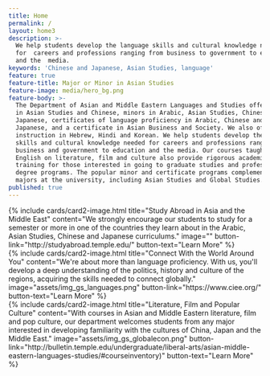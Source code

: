 ```yaml
---
title: Home
permalink: /
layout: home3
description: >-
  We help students develop the language skills and cultural knowledge needed
  for  careers and professions ranging from business to government to education
  and the  media.
keywords: 'Chinese and Japanese, Asian Studies, language'
feature: true
feature-title: Major or Minor in Asian Studies
feature-image: media/hero_bg.png
feature-body: >-
  The Department of Asian and Middle Eastern Languages and Studies offers majors
  in Asian Studies and Chinese, minors in Arabic, Asian Studies, Chinese and
  Japanese, certificates of language proficiency in Arabic, Chinese and
  Japanese, and a certificate in Asian Business and Society. We also offer
  instruction in Hebrew, Hindi and Korean. We help students develop the language
  skills and cultural knowledge needed for careers and professions ranging from
  business and government to education and the media. Our courses taught in
  English on literature, film and culture also provide rigorous academic
  training for those interested in going to graduate studies and professional
  degree programs. The popular minor and certificate programs complement most
  majors at the university, including Asian Studies and Global Studies.
published: true
---
```


<div class="row row-wide">
<div class="col m12 l4">{% include cards/card2-image.html title="Study Abroad in Asia and the Middle East" content="We strongly encourage our students to study for a semester or more in one of the countries they learn about in the Arabic, Asian Studies, Chinese and Japanese curriculums." image="" button-link="http://studyabroad.temple.edu/" button-text="Learn More" %}</div>
<div class="col m12 l4">{% include cards/card2-image.html title="Connect With the World Around You" content="We're about more than language proficiency. With us, you'll develop a deep understanding of the politics, history and culture of the regions, acquiring the skills needed to connect globally." image="assets/img_gs_languages.png" button-link="https://www.ciee.org/" button-text="Learn More" %}</div>
<div class="col m12 l4">{% include cards/card2-image.html title="Literature, Film and Popular Culture" content="With courses in Asian and Middle Eastern literature, film and pop culture, our department welcomes students from any major interested in developing familiarity with the cultures of China, Japan and the Middle East." image="assets/img_gs_globalecon.png" button-link="http://bulletin.temple.edu/undergraduate/liberal-arts/asian-middle-eastern-languages-studies/#courseinventory)" button-text="Learn More" %}</div>
</div>
